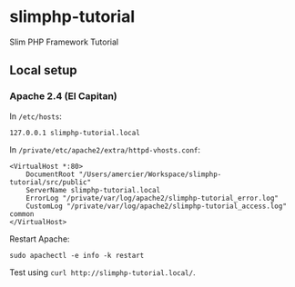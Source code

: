 # slimphp-tutorial
Slim PHP Framework Tutorial

Local setup
-----------

### Apache 2.4 (El Capitan)

In `/etc/hosts`:

```
127.0.0.1 slimphp-tutorial.local
```

In `/private/etc/apache2/extra/httpd-vhosts.conf`:

```httpdconf
<VirtualHost *:80>
    DocumentRoot "/Users/amercier/Workspace/slimphp-tutorial/src/public"
    ServerName slimphp-tutorial.local
    ErrorLog "/private/var/log/apache2/slimphp-tutorial_error.log"
    CustomLog "/private/var/log/apache2/slimphp-tutorial_access.log" common
</VirtualHost>
```

Restart Apache:

```
sudo apachectl -e info -k restart
```

Test using `curl http://slimphp-tutorial.local/`.
